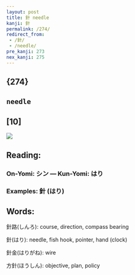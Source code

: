 ```yaml
---
layout: post
title: 針 needle
kanji: 針
permalink: /274/
redirect_from:
 - /針/
 - /needle/
pre_kanji: 273
nex_kanji: 275
---
```


## {274}

## `needle`

## [10]

<div class="stroke"><img src="E9879D.png" /></div>

## Reading:

### On-Yomi: シン &mdash; Kun-Yomi: はり

### Examples: 針 (はり)

## Words:

針路(しんろ): course, direction, compass bearing

針(はり): needle, fish hook, pointer, hand (clock)

針金(はりがね): wire

方針(ほうしん): objective, plan, policy
